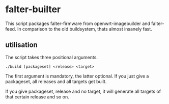 # falter-builter

This script packages falter-firmware from openwrt-imagebuilder and falter-feed. In comparison to the old buildsystem, thats almost insanely fast.

## utilisation

The script takes three positional arguments.

```
./build [packageset] <release> <target>
```

The first argument is mandatory, the latter optional.
If you just give a packageset, all releases and all targets get built.

If you give packageset, release and no target, it will generate all targets of that certain release and so on.
